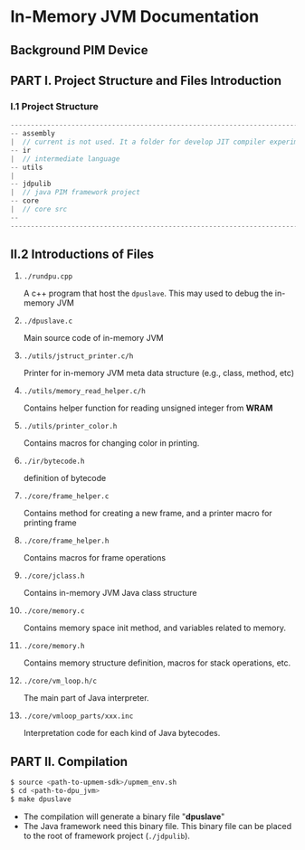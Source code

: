 # In-Memory JVM Documentation

## Background PIM Device

## PART I. Project Structure and Files Introduction

### I.1 Project Structure

``` java
---------------------------------------------------------------------------------------------------
-- assembly
|  // current is not used. It a folder for develop JIT compiler experimentally.
-- ir
|  // intermediate language
-- utils
|
-- jdpulib
|  // java PIM framework project
-- core
|  // core src
-- 
---------------------------------------------------------------------------------------------------
```



##  II.2 Introductions of Files

1. `./rundpu.cpp`

   A c++ program that host the `dpuslave`. This may used to debug the in-memory JVM

2. `./dpuslave.c`

   Main source code of in-memory JVM

3. `./utils/jstruct_printer.c/h`

   Printer for in-memory JVM meta data structure (e.g., class, method, etc)

4. `./utils/memory_read_helper.c/h`

   Contains helper function for reading unsigned integer from **WRAM**

5. `./utils/printer_color.h`

   Contains macros for changing color in printing.

6. `./ir/bytecode.h`

   definition of bytecode

7. `./core/frame_helper.c`

   Contains method for creating a new frame, and a printer macro for printing frame

8. `./core/frame_helper.h`

   Contains macros for frame operations

9. `./core/jclass.h`

   Contains in-memory JVM Java class structure

10. `./core/memory.c`

    Contains memory space init method, and variables related to memory.

11. `./core/memory.h`

    Contains memory structure definition, macros for stack operations, etc.

12. `./core/vm_loop.h/c`

    The main part of Java interpreter.

13. `./core/vmloop_parts/xxx.inc`

    Interpretation code for each kind of Java bytecodes. 



 

   





## PART II. Compilation

``` bash
$ source <path-to-upmem-sdk>/upmem_env.sh
$ cd <path-to-dpu_jvm>
$ make dpuslave
```

+ The compilation will generate a binary file "**dpuslave**"
+ The Java framework need this binary file. This binary file can be placed to the root of framework project (`./jdpulib`).



 
